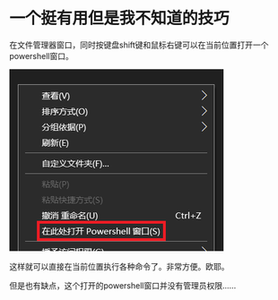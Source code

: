 # 一个挺有用但是我不知道的技巧

在文件管理器窗口，同时按键盘shift键和鼠标右键可以在当前位置打开一个powershell窗口。

![Alt Figure](Pics/pwshell.png)

这样就可以直接在当前位置执行各种命令了。非常方便。欧耶。

但是也有缺点，这个打开的powershell窗口并没有管理员权限......